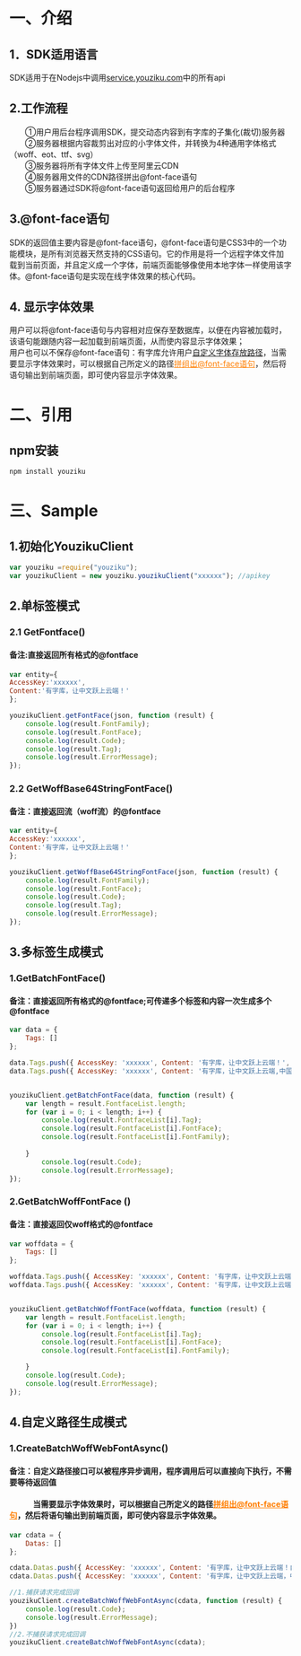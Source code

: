 # 一、介绍

## 1．SDK适用语言<br/>
SDK适用于在Nodejs中调用<a  target="_blank"  href="http://service.youziku.com">service.youziku.com</a>中的所有api<br/>

## 2.工作流程<br/>
　　①用户用后台程序调用SDK，提交动态内容到有字库的子集化(裁切)服务器<br/>
　　②服务器根据内容裁剪出对应的小字体文件，并转换为4种通用字体格式（woff、eot、ttf、svg）<br/>
　　③服务器将所有字体文件上传至阿里云CDN<br/>
　　④服务器用文件的CDN路径拼出@font-face语句<br/>
　　⑤服务器通过SDK将@font-face语句返回给用户的后台程序<br/>

## 3.@font-face语句<br/>
SDK的返回值主要内容是@font-face语句，@font-face语句是CSS3中的一个功能模块，是所有浏览器天然支持的CSS语句。它的作用是将一个远程字体文件加载到当前页面，并且定义成一个字体，前端页面能够像使用本地字体一样使用该字体。@font-face语句是实现在线字体效果的核心代码。<br/>

## 4. 显示字体效果
用户可以将@font-face语句与内容相对应保存至数据库，以便在内容被加载时，该语句能跟随内容一起加载到前端页面，从而使内容显示字体效果；<br/>
用户也可以不保存@font-face语句：有字库允许用户<a href="#user-content-4自定义路径生成模式">自定义字体存放路径</a>，当需要显示字体效果时，可以根据自己所定义的路径<a href="http://service.youziku.com/index.html#format" target="_blank" style="color: #ff7e00;">拼组出@font-face语句</a>，然后将语句输出到前端页面，即可使内容显示字体效果。


# 二、引用
## npm安装
``` js
npm install youziku
```

# 三、Sample
## 1.初始化YouzikuClient
``` js
var youziku =require("youziku");
var youzikuClient = new youziku.youzikuClient("xxxxxx"); //apikey
```
## 2.单标签模式
### 2.1 GetFontface()
#### 备注:直接返回所有格式的@fontface
``` js
var entity={
AccessKey:'xxxxxx',
Content:'有字库，让中文跃上云端！'
};

youzikuClient.getFontFace(json, function (result) {
    console.log(result.FontFamily);
    console.log(result.FontFace);
    console.log(result.Code);
    console.log(result.Tag);
    console.log(result.ErrorMessage);
});

```
### 2.2 GetWoffBase64StringFontFace()
#### 备注：直接返回流（woff流）的@fontface
``` js
var entity={
AccessKey:'xxxxxx',
Content:'有字库，让中文跃上云端！'
};

youzikuClient.getWoffBase64StringFontFace(json, function (result) {
    console.log(result.FontFamily);
    console.log(result.FontFace);
    console.log(result.Code);
    console.log(result.Tag);
    console.log(result.ErrorMessage);
});
```
## 3.多标签生成模式
### 1.GetBatchFontFace()
#### 备注：直接返回所有格式的@fontface;可传递多个标签和内容一次生成多个@fontface
``` js
var data = {
    Tags: []
};

data.Tags.push({ AccessKey: 'xxxxxx', Content: '有字库，让中文跃上云端！', Tag: '.test1' });
data.Tags.push({ AccessKey: 'xxxxxx', Content: '有字库，让中文跃上云端,中国文字之美！', Tag: '#id2' });


youzikuClient.getBatchFontFace(data, function (result) {
    var length = result.FontfaceList.length;
    for (var i = 0; i < length; i++) {
        console.log(result.FontfaceList[i].Tag);
        console.log(result.FontfaceList[i].FontFace);
        console.log(result.FontfaceList[i].FontFamily);
    
    }
        console.log(result.Code);
        console.log(result.ErrorMessage);
});

```
### 2.GetBatchWoffFontFace ()
#### 备注：直接返回仅woff格式的@fontface
``` js
var woffdata = {
    Tags: []
};

woffdata.Tags.push({ AccessKey: 'xxxxxx', Content: '有字库，让中文跃上云端！Woff格式', Tag: '.test1' });
woffdata.Tags.push({ AccessKey: 'xxxxxx', Content: '有字库，让中文跃上云端,中国文字之美！Woff格式', Tag: '.test2' });


youzikuClient.getBatchWoffFontFace(woffdata, function (result) {
    var length = result.FontfaceList.length;
    for (var i = 0; i < length; i++) {
        console.log(result.FontfaceList[i].Tag);
        console.log(result.FontfaceList[i].FontFace);
        console.log(result.FontfaceList[i].FontFamily);

    }
    console.log(result.Code);
    console.log(result.ErrorMessage);
});
```

## 4.自定义路径生成模式
### 1.CreateBatchWoffWebFontAsync()
#### 备注：自定义路径接口可以被程序异步调用，程序调用后可以直接向下执行，不需要等待返回值
#### &emsp;&emsp;&emsp;当需要显示字体效果时，可以根据自己所定义的路径<a href="http://service.youziku.com/index.html#format" target="_blank" style="color: #ff7e00;">拼组出@font-face语句</a>，然后将语句输出到前端页面，即可使内容显示字体效果。
``` js
var cdata = {
    Datas: []
};

cdata.Datas.push({ AccessKey: 'xxxxxx', Content: '有字库，让中文跃上云端！自定义路径接口', Url: 'youziku/test1' });
cdata.Datas.push({ AccessKey: 'xxxxxx', Content: '有字库，让中文跃上云端，中国文字之美！Woff格式自定义路径接口', Url: 'youziku/test2' });

//1.捕获请求完成回调
youzikuClient.createBatchWoffWebFontAsync(cdata, function (result) {
    console.log(result.Code);
    console.log(result.ErrorMessage); 
})
//2.不捕获请求完成回调
youzikuClient.createBatchWoffWebFontAsync(cdata);

```
